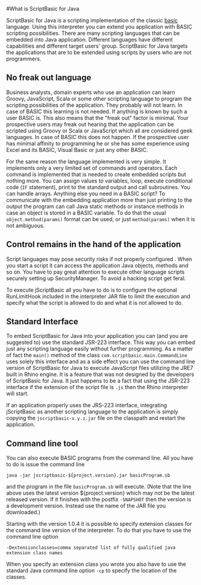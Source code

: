 #What is ScriptBasic for Java

 ScriptBasic for Java is a scripting implementation of the classic [basic](./basic.md) language.
 Using this interpreter you can extend you application with BASIC scripting possibilities. There are many
 scripting languages that can be embedded into Java application. Different languages have different
 capabilities and different target users' group. ScriptBasic for Java targets the applications that are
 to be extended using scripts by users who are not programmers.
 
## No freak out language 
 
 Business analysts, domain experts who use an application can learn Groovy, JavaScript, Scala or some other
 scripting language to program the scripting possibilities of the application. They probably will not learn.
 In case of BASIC this learning is not needed. If anything is known by such a user BASIC is.
 This also means that the "freak out" factor is minimal. Your prospective users may freak out hearing that
 the application can be scripted using Groovy or Scala or JavaScript which all are considered geek languages.
 In case of BASIC this does not happen. If the prospective user has minimal affinity to programming
 he or she has some experience using Excel and its BASIC, Visual Basic or just any other BASIC.
 
 For the same reason the language implemented is very simple. It implements only a very limited set
 of commands and operators. Each command is implemented that is needed to create embedded scripts but nothing more.
 You can assign values to variables, loop, execute conditional code (`IF` statement), print to the standard output
 and call subroutines. You can handle arrays. Anything else you need in a BASIC script? To communicate with the embedding application
 more than just printing to the output the program can call Java static methods or instance methods in case an
 object is stored in a BASIC variable. To do that the usual `object.method(params)` format can be used, or just
 `method(params)` when it is not ambiguous.
 
## Control remains in the hand of the application

 Script languages may pose security risks if not properly configured . When you start a script it can
 access the application Java objects, methods and so on. You have to pay great attention to execute other
 language scripts securely setting up SecurityManager. To avoid a hacking script get feral.
 
 To execute jScriptBasic all you have to do is to configure the optional RunLimitHook included in the
 interpreter JAR file to limit the execution and specify what the script is allowed to do and what it is not allowed to do.
 
## Standard Interface

 To embed ScriptBasic for Java into your application you can (and you are suggested to) use the standard
 JSR-223 interface. This way you can embed just any scripting language easily without further programming.
 As a matter of fact the `main()` method of the class `com.scriptbasic.main.CommandLine` uses solely
 this interface and as a side effect you can use the command line version of ScriptBasic for Java to execute
 JavaScript files utilizing the JRE7 built in Rhino engine. It is a feature that was not designed by the developers
 of ScriptBasic for Java. It just happens to be a fact that using the JSR-223 interface if the extension of
 the script file is `.js` then the Rhino interpreter will start.
 
 If an application properly uses the JRS-223 interface, integrating jScriptBasic as another scripting language
 to the application is simply copying the `jscriptbasic-x.y.z.jar` file on the classpath and restart the application.
 
## Command line tool

 You can also execute BASIC programs from the command line. All you have to do is issue the command line
 
```
java -jar jscriptbasic-${project.version}.jar basicProgram.sb
```        

 and the program in the file `basicProgram.sb` will execute. (Note that the line above uses the latest version
 ${project.version} which may not be the latest released version. If it finishes with the postfix `-SNAPSHOT`
 then the version is a development version. Instead use the name of the JAR file you downloaded.)
 
 Starting with the version 1.0.4 it is possible to specify extension classes for the command line version of the
 interpreter. To do that you have to use the command line option
 
```
-Dextensionclasses=comma separated list of fully qualified java extension class names
```
 
 When you specify an extension class you wrote you also have to use the standard Java command line option
 `-cp` to specify the location of the classes.
 

